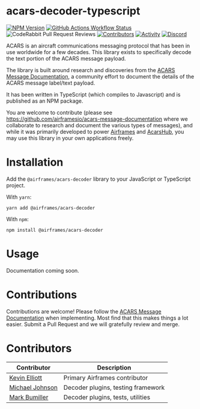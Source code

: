 # acars-decoder-typescript

[![NPM Version](https://badge.fury.io/js/@airframes%2Facars-decoder.svg)](https://badge.fury.io/js/@airframes%2Facars-decoder)
[![GitHub Actions Workflow Status](https://github.com/airframesio/acars-decoder-typescript/actions/workflows/yarn-test.yml/badge.svg)
](https://github.com/airframesio/acars-decoder-typescript/actions/workflows/yarn-test.yml)
![CodeRabbit Pull Request Reviews](https://img.shields.io/coderabbit/prs/github/airframesio/acars-decoder-typescript?utm_source=oss&utm_medium=github&utm_campaign=airframesio%2Facars-decoder-typescript&labelColor=171717&color=FF570A&link=https%3A%2F%2Fcoderabbit.ai&label=CodeRabbit+Reviews)
[![Contributors](https://img.shields.io/github/contributors/airframesio/acars-decoder-typescript)](https://github.com/airframesio/acars-decoder-typescript/graphs/contributors)
[![Activity](https://img.shields.io/github/commit-activity/m/airframesio/acars-decoder-typescript)](https://github.com/airframesio/acars-decoder-typescript/pulse)
[![Discord](https://img.shields.io/discord/1067697487927853077?logo=discord)](https://discord.gg/8Ksch7zE)

ACARS is an aircraft communications messaging protocol that has been in use worldwide for a few decades. This library exists to specifically decode the text portion of the ACARS message payload.

The library is built around research and discoveries from the [ACARS Message Documentation](https://github.com/airframesio/acars-message-documentation), a community effort to document the details of the ACARS message label/text payload.

It has been written in TypeScript (which compiles to Javascript) and is published as an NPM package.

You are welcome to contribute (please see https://github.com/airframesio/acars-message-documentation where we collaborate to research and document the various types of messages), and while it was primarily developed to power [Airframes](https://app.airframes.io) and [AcarsHub](https://sdr-e.com/docker-acarshub), you may use this library in your own applications freely.

# Installation

Add the `@airframes/acars-decoder` library to your JavaScript or TypeScript project.

With `yarn`:
```
yarn add @airframes/acars-decoder
```

With `npm`:
```
npm install @airframes/acars-decoder
```

# Usage

Documentation coming soon.

# Contributions

Contributions are welcome! Please follow the [ACARS Message Documentation](https://github.com/airframesio/acars-message-documentation) when implementing. Most find that this makes things a lot easier. Submit a Pull Request and we will gratefully review and merge.

# Contributors

| Contributor | Description |
| ----------- | ----------- |
| [Kevin Elliott](https://github.com/kevinelliott) | Primary Airframes contributor |
| [Michael Johnson](https://github.com/johnsom) | Decoder plugins, testing framework |
| [Mark Bumiller](https://github.com/makrsmark) | Decoder plugins, tests, utilities |
